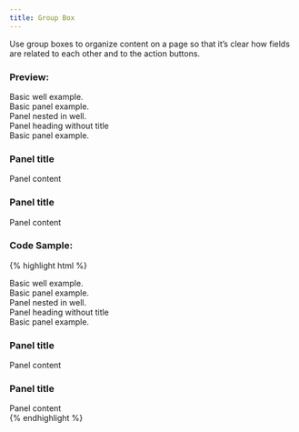 ```yaml
---
title: Group Box
---
```


Use group boxes to organize content on a page so that it’s clear how fields are related to each other and to the action buttons.

### Preview:

<div class="well">
	Basic well example.
</div>

<div class="panel panel-default bh-panel">
	<div class="panel-body">
		Basic panel example.
	</div>
</div>

<div class="well">
	<div class="panel panel-default bh-panel">
		<div class="panel-body">
			Panel nested in well.
		</div>
	</div>
</div>

<div class="panel panel-default bh-panel">
	<div class="panel-heading">Panel heading without title</div>
	<div class="panel-body">
		Basic panel example.
	</div>
</div>

<div class="panel panel-default bh-panel">
	<div class="panel-heading">
		<h3 class="panel-title">Panel title</h3>
	</div>
	<div class="panel-body">
		Panel content
	</div>
</div>

<div class="well">
	<div class="panel panel-default bh-panel">
		<div class="panel-heading">
			<h3 class="panel-title">Panel title</h3>
		</div>
		<div class="panel-body">
			Panel content
		</div>
	</div>
</div>

### Code Sample:

{% highlight html %}
<!-- Basic Well Example -->
<div class="well">
	Basic well example.
</div>
<!-- Basic Panel Example -->
<div class="panel panel-default bh-panel">
	<div class="panel-body">
		Basic panel example.
	</div>
</div>
<!-- Panel Nested in Well Example -->
<div class="well">
	<div class="panel panel-default bh-panel">
		<div class="panel-body">
			Panel nested in well.
		</div>
	</div>
</div>
<!-- Panel with heading Example -->
<div class="panel panel-default bh-panel">
	<div class="panel-heading">Panel heading without title</div>
	<div class="panel-body">
		Basic panel example.
	</div>
</div>
<!-- Panel with title Example -->
<div class="panel panel-default bh-panel">
	<div class="panel-heading">
		<h3 class="panel-title">Panel title</h3>
	</div>
	<div class="panel-body">
		Panel content
	</div>
</div>
<!-- Panel with title nested in Well Example -->
<div class="well">
	<div class="panel panel-default bh-panel">
		<div class="panel-heading">
			<h3 class="panel-title">Panel title</h3>
		</div>
		<div class="panel-body">
			Panel content
		</div>
	</div>
</div>
{% endhighlight %}

